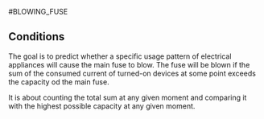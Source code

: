 #BLOWING_FUSE

Conditions
-----------

The goal is to predict whether a specific usage pattern of electrical appliances will cause the main fuse to blow.
The fuse will be blown if the sum of the consumed current of turned-on devices at some point exceeds the capacity od the main fuse.

It is about counting the total sum at any given moment and comparing it with the highest possible capacity at any given moment.
